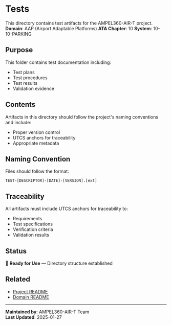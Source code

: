 # Tests
This directory contains test artifacts for the AMPEL360-AIR-T project.
**Domain**: AAP (Airport Adaptable Platforms)
**ATA Chapter**: 10
**System**: 10-10-PARKING

## Purpose
This folder contains test documentation including:
- Test plans
- Test procedures
- Test results
- Validation evidence

## Contents
Artifacts in this directory should follow the project's naming conventions and include:
- Proper version control
- UTCS anchors for traceability
- Appropriate metadata

## Naming Convention
Files should follow the format:
```
TEST-[DESCRIPTOR]-[DATE]-[VERSION].[ext]
```

## Traceability
All artifacts must include UTCS anchors for traceability to:
- Requirements
- Test specifications
- Verification criteria
- Validation results

## Status
🚧 **Ready for Use** — Directory structure established

## Related
- [Project README](../../README.md)
- [Domain README](../../../README.md)

---
**Maintained by**: AMPEL360-AIR-T Team  
**Last Updated**: 2025-01-27
